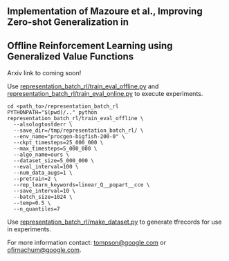 ## Implementation of Mazoure et al., Improving Zero-shot Generalization in
## Offline Reinforcement Learning using Generalized Value Functions

Arxiv link to coming soon!

Use [representation_batch_rl/train_eval_offline.py](representation_batch_rl/train_eval_offline.py) and [representation_batch_rl/train_eval_online.py](representation_batch_rl/train_eval_online.py) to execute experiments.

```
cd <path_to>/representation_batch_rl
PYTHONPATH="$(pwd)/.." python representation_batch_rl/train_eval_offline \
  --alsologtostderr \
  --save_dir=/tmp/representation_batch_rl/ \
  --env_name="procgen-bigfish-200-0" \
  --ckpt_timesteps=25_000_000 \
  --max_timesteps=5_000_000 \
  --algo_name=ours \
  --dataset_size=5_000_000 \
  --eval_interval=100 \
  --num_data_augs=1 \
  --pretrain=2 \
  --rep_learn_keywords=linear_Q__popart__cce \
  --save_interval=10 \
  --batch_size=1024 \
  --temp=0.5 \
  --n_quantiles=7
```

Use [representation_batch_rl/make_dataset.py](representation_batch_rl/make_dataset.py) to generate tfrecords for use in experiments.

For more information contact: tompson@google.com or ofirnachum@google.com.
